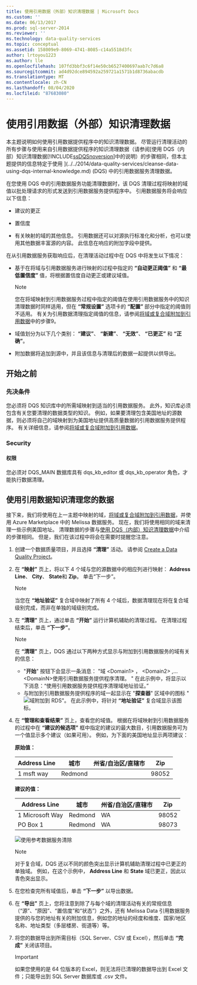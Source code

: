 ```yaml
---
title: 使用引用数据（外部）知识清理数据 | Microsoft Docs
ms.custom: ''
ms.date: 06/13/2017
ms.prod: sql-server-2014
ms.reviewer: ''
ms.technology: data-quality-services
ms.topic: conceptual
ms.assetid: 158009e9-8069-4741-8085-c14a5518d3fc
author: lrtoyou1223
ms.author: lle
ms.openlocfilehash: 107fd3bbf3c6f14e50cb6527400697aab7c7d6a8
ms.sourcegitcommit: ad4d92dce894592a259721a1571b1d8736abacdb
ms.translationtype: MT
ms.contentlocale: zh-CN
ms.lasthandoff: 08/04/2020
ms.locfileid: "87683080"
---
```

# <a name="cleanse-data-using-reference-data-external-knowledge"></a>使用引用数据（外部）知识清理数据
  本主题说明如何使用引用数据提供程序中的知识清理数据。 尽管运行清理活动的所有步骤与使用来自引用数据提供程序的知识清理数据（请参阅[使用 DQS（内部）知识清理数据[!INCLUDE[ssDQSnoversion](../includes/ssdqsnoversion-md.md)]中的说明）的步骤相同，但本主题提供的信息特定于使用 ](../../2014/data-quality-services/cleanse-data-using-dqs-internal-knowledge.md) (DQS) 中的引用数据服务清理数据。

 在您使用 DQS 中的引用数据服务功能清理数据时，该 DQS 清理过程将映射的域值以批处理请求的形式发送到引用数据服务提供程序中。 引用数据服务将会响应以下信息：

-   建议的更正

-   置信度

-   有关映射的域的其他信息。 引用数据还可以对源执行标准化和分析，也可以使用其他数据丰富源的内容。 此信息在响应的附加字段中提供。

 在从引用数据服务获取响应后，在清理活动过程中在 DQS 中将发生以下情况：

-   基于在将域与引用数据服务进行映射的过程中指定的 **“自动更正阈值”** 和 **“最低置信度”** 值，将根据置信度自动更正或建议域值。

    > [!NOTE]
    >  您在将域映射到引用数据服务过程中指定的阈值在使用引用数据服务中的知识清理数据时同样适用，但在 **“常规设置”** 选项卡的 **“配置”** 部分中指定的阈值则不适用。 有关为引用数据清理指定阈值的信息，请参阅[将域或复合域附加到引用数据](../../2014/data-quality-services/attach-a-domain-or-composite-domain-to-reference-data.md)中的步骤9。

-   域值划分为以下几个类别： **“建议”**、 **“新建”**、 **“无效”**、 **“已更正”** 和 **“正确”**。

-   附加数据将追加到源中，并且该信息与清理后的数据一起提供以供导出。

## <a name="before-you-begin"></a>开始之前

###  <a name="prerequisites"></a><a name="Prerequisites"></a>先决条件
 您必须将 DQS 知识库中的所需域映射到适当的引用数据服务。 此外，知识库必须包含有关您要清理的数据类型的知识。 例如，如果要清理包含美国地址的源数据，则必须将自己的域映射到为美国地址提供高质量数据的引用数据服务提供程序。 有关详细信息，请参阅[将域或复合域附加到引用数据](../../2014/data-quality-services/attach-a-domain-or-composite-domain-to-reference-data.md)。

###  <a name="security"></a><a name="Security"></a> Security

####  <a name="permissions"></a><a name="Permissions"></a> 权限
 您必须对 DQS_MAIN 数据库具有 dqs_kb_editor 或 dqs_kb_operator 角色，才能执行数据清理。

##  <a name="cleanse-your-data-using-reference-data-knowledge"></a><a name="Cleanse"></a> 使用引用数据知识清理您的数据
 接下来，我们将使用在上一主题中映射的域，[将域或复合域附加到引用数据](../../2014/data-quality-services/attach-a-domain-or-composite-domain-to-reference-data.md)，并使用 Azure Marketplace 中的 Melissa 数据服务。 现在，我们将使用相同的域来清理一些示例美国地址。 清理数据的步骤与[使用 DQS（内部）知识清理数据](../../2014/data-quality-services/cleanse-data-using-dqs-internal-knowledge.md)中介绍的步骤相同。 但是，我们在该过程中将会在需要时提醒您注意。

1.  创建一个数据质量项目，并且选择 **“清理”** 活动。 请参阅 [Create a Data Quality Project](../../2014/data-quality-services/create-a-data-quality-project.md)。

2.  在 **“映射”** 页上，将以下 4 个域与您的源数据中的相应列进行映射： **Address Line**、 **City**、 **State**和 **Zip**。 单击“下一步”。

    > [!NOTE]
    >  当您在 **“地址验证”** 复合域中映射了所有 4 个域后，数据清理现在将在复合域级别完成，而非在单独的域级别完成。

3.  在 **“清理”** 页上，通过单击 **“开始”** 运行计算机辅助的清理过程。 在清理过程结束后，单击 **“下一步”**。

    > [!NOTE]
    >  在 **“清理”** 页上，DQS 通过以下两种方式显示与附加到引用数据服务的域有关的信息：
    > 
    >  -   "**开始**" 按钮下会显示一条消息： "域 \<Domain1> ， \<Domain2> ,... \<DomainN>使用引用数据服务提供程序清理。 " 在此示例中，将显示以下消息：“使用引用数据服务提供程序清理域地址验证。”
    > -   与附加到引用数据服务提供程序的域一起显示在 "**探查器**" 区域中的图标 "![域附加到 RDS](../../2014/data-quality-services/media/dqs-rdsindicator.JPG "将域附加到 RDS")"。 在此示例中，将针对 **“地址验证”** 复合域显示该图标。

4.  在 **“管理和查看结果”** 页上，查看您的域值。 根据在将域映射到引用数据服务的过程中在 **“建议的候选项”** 框中指定的建议的最大数目，引用数据服务可为一个值显示多个建议（如果可用）。 例如，为下面的美国地址显示两项建议：

     **原始值：**

    |Address Line|城市|州省/自治区/直辖市|Zip|
    |------------------|----------|-----------|---------|
    |1 msft way|Redmond||98052|

     **建议的值：**

    |Address Line|城市|州省/自治区/直辖市|Zip|
    |------------------|----------|-----------|---------|
    |1 Microsoft Way|Redmond|WA|98052|
    |PO Box 1|Redmond|WA|98073|

     ![使用参考数据服务清除](../../2014/data-quality-services/media/dqs-rdscleansing.JPG "使用参考数据服务清除")

    > [!NOTE]
    >  对于复合域，DQS 还以不同的颜色突出显示计算机辅助清理过程中已更正的单独域。 例如，在这个示例中， **Address Line** 和 **State** 域已更正，因此以青色突出显示。

5.  在您检查完所有域值后，单击 **“下一步”** 以导出数据。

6.  在 **“导出”** 页上，您将注意到除了与每个域的清理活动有关的常规信息（“源”、“原因”、“置信度”和“状态”）之外，还有 Melissa Data 引用数据服务提供的与您的地址有关的附加信息，例如您的地址的经度和维度、国家/地区名称、地址类型（多层楼房、街道等）等。

7.  将您的数据导出到所需目标（SQL Server、CSV 或 Excel），然后单击 **“完成”** 关闭该项目。

    > [!IMPORTANT]
    >  如果您使用的是 64 位版本的 Excel，则无法将已清理的数据导出到 Excel 文件；只能导出到 SQL Server 数据库或 .csv 文件。


